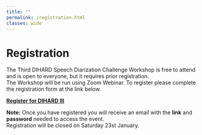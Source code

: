 ```yaml
---
title: ""
permalink: /registration.html
classes: wide
---
```



# Registration
The Third DIHARD Speech Diarization Challenge Workshop is free to attend and is open to everyone, but it requires prior registration.  
The Workshop will be run using Zoom Webinar. To register please complete the registration form at the link below.    

**[Register for DIHARD III](https://us02web.zoom.us/webinar/register/WN_0Hy_R_BjToCNUystv22C2Q)**

**Note:** Once you have registered you will receive an email with the **link** and **password** needed to access the event.  
Registration will be closed on Saturday 23st January.  

